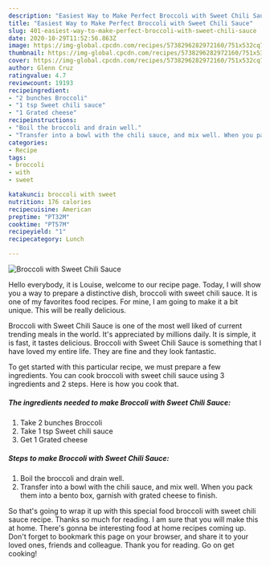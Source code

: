 ```yaml
---
description: "Easiest Way to Make Perfect Broccoli with Sweet Chili Sauce"
title: "Easiest Way to Make Perfect Broccoli with Sweet Chili Sauce"
slug: 401-easiest-way-to-make-perfect-broccoli-with-sweet-chili-sauce
date: 2020-10-29T11:52:56.863Z
image: https://img-global.cpcdn.com/recipes/5738296282972160/751x532cq70/broccoli-with-sweet-chili-sauce-recipe-main-photo.jpg
thumbnail: https://img-global.cpcdn.com/recipes/5738296282972160/751x532cq70/broccoli-with-sweet-chili-sauce-recipe-main-photo.jpg
cover: https://img-global.cpcdn.com/recipes/5738296282972160/751x532cq70/broccoli-with-sweet-chili-sauce-recipe-main-photo.jpg
author: Glenn Cruz
ratingvalue: 4.7
reviewcount: 19193
recipeingredient:
- "2 bunches Broccoli"
- "1 tsp Sweet chili sauce"
- "1 Grated cheese"
recipeinstructions:
- "Boil the broccoli and drain well."
- "Transfer into a bowl with the chili sauce, and mix well. When you pack them into a bento box, garnish with grated cheese to finish."
categories:
- Recipe
tags:
- broccoli
- with
- sweet

katakunci: broccoli with sweet 
nutrition: 176 calories
recipecuisine: American
preptime: "PT32M"
cooktime: "PT57M"
recipeyield: "1"
recipecategory: Lunch

---
```



![Broccoli with Sweet Chili Sauce](https://img-global.cpcdn.com/recipes/5738296282972160/751x532cq70/broccoli-with-sweet-chili-sauce-recipe-main-photo.jpg)

Hello everybody, it is Louise, welcome to our recipe page. Today, I will show you a way to prepare a distinctive dish, broccoli with sweet chili sauce. It is one of my favorites food recipes. For mine, I am going to make it a bit unique. This will be really delicious.



Broccoli with Sweet Chili Sauce is one of the most well liked of current trending meals in the world. It's appreciated by millions daily. It is simple, it is fast, it tastes delicious. Broccoli with Sweet Chili Sauce is something that I have loved my entire life. They are fine and they look fantastic.


To get started with this particular recipe, we must prepare a few ingredients. You can cook broccoli with sweet chili sauce using 3 ingredients and 2 steps. Here is how you cook that.

<!--inarticleads1-->

##### The ingredients needed to make Broccoli with Sweet Chili Sauce:

1. Take 2 bunches Broccoli
1. Take 1 tsp Sweet chili sauce
1. Get 1 Grated cheese




<!--inarticleads2-->

##### Steps to make Broccoli with Sweet Chili Sauce:

1. Boil the broccoli and drain well.
1. Transfer into a bowl with the chili sauce, and mix well. When you pack them into a bento box, garnish with grated cheese to finish.




So that's going to wrap it up with this special food broccoli with sweet chili sauce recipe. Thanks so much for reading. I am sure that you will make this at home. There's gonna be interesting food at home recipes coming up. Don't forget to bookmark this page on your browser, and share it to your loved ones, friends and colleague. Thank you for reading. Go on get cooking!
